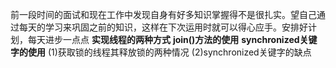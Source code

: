 前一段时间的面试和现在工作中发现自身有好多知识掌握得不是很扎实。望自己通过每天的学习来巩固之前的知识，这样在下次运用时就可以得心应手。安排好计划，每天进步一点点
**实现线程的两种方式**
**join()方法的使用**
**synchronized关键字的使用**
  (1)获取锁的线程其释放锁的两种情况
  (2)synchronized关键字的缺点